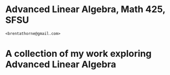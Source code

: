 # Advanced Linear Algebra, Math 425, SFSU

	<brentathorne@gmail.com>

# A collection of my work exploring Advanced Linear Algebra
